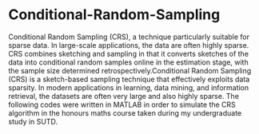 # Conditional-Random-Sampling
Conditional Random Sampling (CRS), a technique particularly suitable for sparse data. In large-scale applications, the data are often highly sparse. CRS combines sketching and sampling in that it converts sketches of the data into conditional random samples online in the estimation stage, with the sample size determined retrospectively.Conditional Random Sampling (CRS) is a sketch-based sampling technique that effectively exploits data sparsity. In modern applications in learning, data mining, and information retrieval, the datasets are often very large and also highly sparse. The following codes were written in MATLAB in order to simulate the CRS algorithm in the honours maths course taken during my undergraduate study in SUTD.
